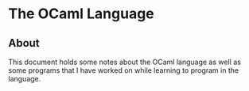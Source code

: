 The OCaml Language
==================

About
-----

This  document holds  some  notes about  the  OCaml language  as  well as  some
programs that I have worked on while learning to program in the language.

